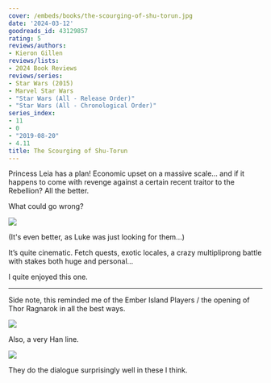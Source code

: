 ```yaml
---
cover: /embeds/books/the-scourging-of-shu-torun.jpg
date: '2024-03-12'
goodreads_id: 43129857
rating: 5
reviews/authors:
- Kieron Gillen
reviews/lists:
- 2024 Book Reviews
reviews/series:
- Star Wars (2015)
- Marvel Star Wars
- "Star Wars (All - Release Order)"
- "Star Wars (All - Chronological Order)"
series_index:
- 11
- 0
- "2019-08-20"
- 4.11
title: The Scourging of Shu-Torun
---
```


Princess Leia has a plan! Economic upset on a massive scale... and if it happens to come with revenge against a certain recent traitor to the Rebellion? All the better.  

What could go wrong?

![](/embeds/books/attachments/star-wars-2015-v11-textbundle-7a366e.jpeg)

(It's even better, as Luke was just looking for them...)

It’s quite cinematic. Fetch quests, exotic locales, a crazy multipliprong battle with stakes both huge and personal…

I quite enjoyed this one. 

<!--more-->

- - - 

Side note, this reminded me of the Ember Island Players / the opening of Thor Ragnarok in all the best ways. 

![](/embeds/books/attachments/star-wars-2015-v11-textbundle-a0d965.jpeg)

Also, a very Han line. 

![](/embeds/books/attachments/star-wars-2015-v11-textbundle-c5b521.jpeg)

They do the dialogue surprisingly well in these I think. 
